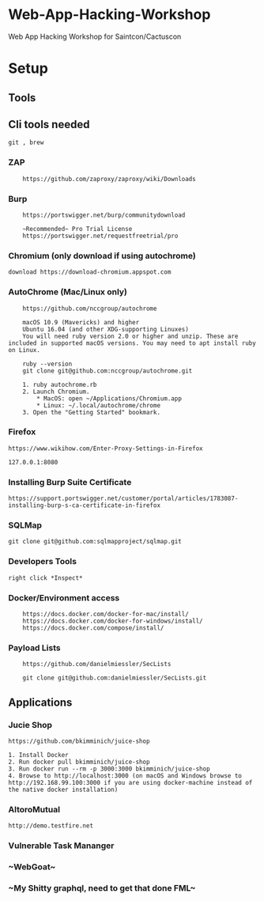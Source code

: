 # Web-App-Hacking-Workshop
Web App Hacking Workshop for Saintcon/Cactuscon



# Setup
## Tools
## Cli tools needed
	git , brew 
### ZAP
		https://github.com/zaproxy/zaproxy/wiki/Downloads
### Burp
		https://portswigger.net/burp/communitydownload
		
		~Recommended~ Pro Trial License
		https://portswigger.net/requestfreetrial/pro
		
### Chromium (only download if using autochrome)
	download https://download-chromium.appspot.com

### AutoChrome (Mac/Linux only)
		https://github.com/nccgroup/autochrome
		
		macOS 10.9 (Mavericks) and higher
		Ubuntu 16.04 (and other XDG-supporting Linuxes)
		You will need ruby version 2.0 or higher and unzip. These are included in supported macOS versions. You may need to apt install ruby on Linux.
		
		ruby --version
		git clone git@github.com:nccgroup/autochrome.git
		
		1. ruby autochrome.rb
		2. Launch Chromium.
			* MacOS: open ~/Applications/Chromium.app
			* Linux: ~/.local/autochrome/chrome
		3. Open the "Getting Started" bookmark.
### Firefox 
	https://www.wikihow.com/Enter-Proxy-Settings-in-Firefox
	
	127.0.0.1:8080
	
### Installing Burp Suite Certificate
	https://support.portswigger.net/customer/portal/articles/1783087-installing-burp-s-ca-certificate-in-firefox
### SQLMap
	git clone git@github.com:sqlmapproject/sqlmap.git
### Developers Tools
 	right click *Inspect*
### Docker/Environment access
		https://docs.docker.com/docker-for-mac/install/
		https://docs.docker.com/docker-for-windows/install/
		https://docs.docker.com/compose/install/
		
### Payload Lists
		https://github.com/danielmiessler/SecLists
		
		git clone git@github.com:danielmiessler/SecLists.git
## Applications 		
### Jucie Shop
	https://github.com/bkimminich/juice-shop
	
	1. Install Docker
	2. Run docker pull bkimminich/juice-shop
	3. Run docker run --rm -p 3000:3000 bkimminich/juice-shop
	4. Browse to http://localhost:3000 (on macOS and Windows browse to http://192.168.99.100:3000 if you are using docker-machine instead of the native docker installation)

### AltoroMutual
	http://demo.testfire.net

### Vulnerable Task Mananger
	
### ~WebGoat~

### ~My Shitty graphql, need to get that done FML~

